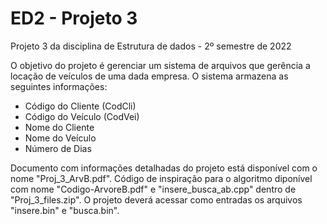 # ED2 - Projeto 3
Projeto 3 da disciplina de Estrutura de dados - 2º semestre de 2022

O objetivo do projeto é gerenciar um sistema de arquivos que gerência a locação de veículos de uma dada
empresa. O sistema armazena as seguintes informações:
- Código do Cliente (CodCli)
- Código do Veículo (CodVei)
- Nome do Cliente
- Nome do Veículo
- Número de Dias

Documento com informações detalhadas do projeto está disponível com o nome "Proj_3_ArvB.pdf".
Código de inspiração para o algoritmo diponível com nome "Codigo-ArvoreB.pdf" e "insere_busca_ab.cpp" dentro de "Proj_3_files.zip".
O projeto deverá acessar como entradas os arquivos "insere.bin" e "busca.bin".
